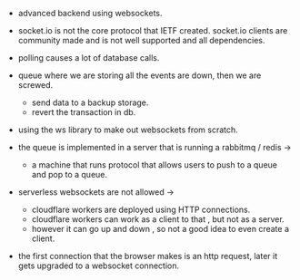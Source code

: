 - advanced backend using websockets.





- socket.io is not the core protocol that IETF created. socket.io clients are community made and is not well supported and all dependencies.
- polling causes a lot of database calls.
- queue where we are storing all the events are down, then we are screwed.
	- send data to a backup storage.
	- revert the transaction in db.
- using the ws library to make out websockets from scratch.
- the queue is implemented in a server that is running a rabbitmq / redis ->
	- a machine that runs protocol that allows users to push to a queue and pop to a queue.
- serverless websockets are not allowed ->
	- cloudflare workers are deployed using HTTP connections.
	- cloudflare workers can work as a client to that , but not as a server.
	- however it can go up and down , so not a good idea to even create a client.

- the first connection that the browser makes is an http request, later it gets upgraded to a websocket connection.